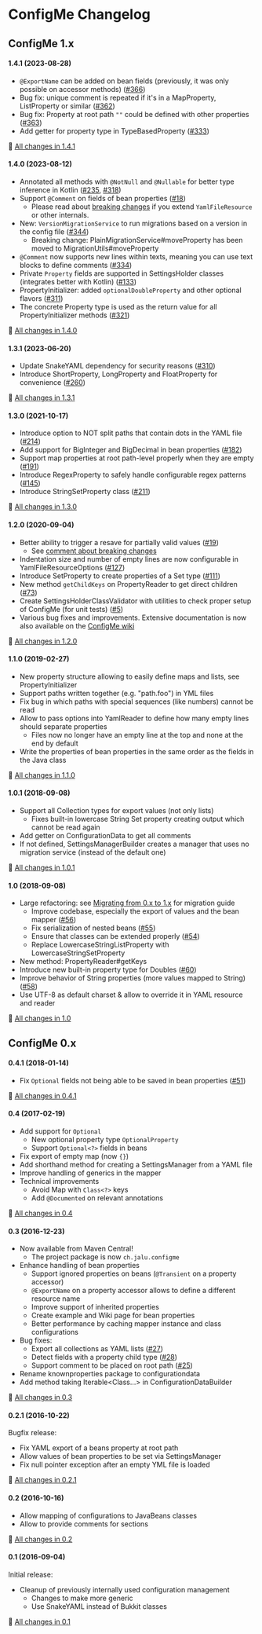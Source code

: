 # ConfigMe Changelog

## ConfigMe 1.x
#### 1.4.1 (2023-08-28)
- `@ExportName` can be added on bean fields (previously, it was only possible on accessor methods) ([#366](https://github.com/AuthMe/ConfigMe/issues/366))
- Bug fix: unique comment is repeated if it's in a MapProperty, ListProperty or similar ([#362](https://github.com/AuthMe/ConfigMe/issues/362))
- Bug fix: Property at root path `""` could be defined with other properties ([#363](https://github.com/AuthMe/ConfigMe/issues/363))
- Add getter for property type in TypeBasedProperty ([#333](https://github.com/AuthMe/ConfigMe/issues/333))

:blue_book: [All changes in 1.4.1](https://github.com/AuthMe/ConfigMe/milestone/16?closed=1)

#### 1.4.0 (2023-08-12)
- Annotated all methods with `@NotNull` and `@Nullable` for better type inference in Kotlin ([#235](https://github.com/AuthMe/ConfigMe/pull/235), [#318](https://github.com/AuthMe/ConfigMe/issues/318))
- Support `@Comment` on fields of bean properties ([#18](https://github.com/AuthMe/ConfigMe/issues/18))
  - Please read about [breaking changes](https://github.com/AuthMe/ConfigMe/issues/18#issuecomment-1663973493) if you extend `YamlFileResource` or other internals.
- New: `VersionMigrationService` to run migrations based on a version in the config file ([#344](https://github.com/AuthMe/ConfigMe/issues/344))
  - Breaking change: PlainMigrationService#moveProperty has been moved to MigrationUtils#moveProperty
- `@Comment` now supports new lines within texts, meaning you can use text blocks to define comments ([#334](https://github.com/AuthMe/ConfigMe/issues/334))
- Private `Property` fields are supported in SettingsHolder classes (integrates better with Kotlin) ([#133](https://github.com/AuthMe/ConfigMe/issues/133))
- PropertyInitializer: added `optionalDoubleProperty` and other optional flavors ([#311](https://github.com/AuthMe/ConfigMe/issues/311))
- The concrete Property type is used as the return value for all PropertyInitializer methods ([#321](https://github.com/AuthMe/ConfigMe/issues/321))

:blue_book: [All changes in 1.4.0](https://github.com/AuthMe/ConfigMe/milestone/13?closed=1)

#### 1.3.1 (2023-06-20)
- Update SnakeYAML dependency for security reasons ([#310](https://github.com/AuthMe/ConfigMe/issues/310))
- Introduce ShortProperty, LongProperty and FloatProperty for convenience ([#260](https://github.com/AuthMe/ConfigMe/issues/268)) 

:blue_book: [All changes in 1.3.1](https://github.com/AuthMe/ConfigMe/milestone/14?closed=1)

#### 1.3.0 (2021-10-17)
- Introduce option to NOT split paths that contain dots in the YAML file ([#214](https://github.com/AuthMe/ConfigMe/issues/214))
- Add support for BigInteger and BigDecimal in bean properties ([#182](https://github.com/AuthMe/ConfigMe/issues/182))
- Support map properties at root path-level properly when they are empty ([#191](https://github.com/AuthMe/ConfigMe/issues/191))
- Introduce RegexProperty to safely handle configurable regex patterns ([#145](https://github.com/AuthMe/ConfigMe/issues/145))
- Introduce StringSetProperty class ([#211](https://github.com/AuthMe/ConfigMe/pull/211))

:blue_book: [All changes in 1.3.0](https://github.com/AuthMe/ConfigMe/milestone/11?closed=1)

#### 1.2.0 (2020-09-04)
- Better ability to trigger a resave for partially valid values ([#19](https://github.com/AuthMe/ConfigMe/issues/19))
  - See [comment about breaking changes](https://github.com/AuthMe/ConfigMe/issues/19#issuecomment-569066960)
- Indentation size and number of empty lines are now configurable in YamlFileResourceOptions ([#127](https://github.com/AuthMe/ConfigMe/issues/127))
- Introduce SetProperty to create properties of a Set type ([#111](https://github.com/AuthMe/ConfigMe/issues/111))
- New method `getChildKeys` on PropertyReader to get direct children ([#73](https://github.com/AuthMe/ConfigMe/issues/73))
- Create SettingsHolderClassValidator with utilities to check proper setup of ConfigMe (for unit tests) ([#5](https://github.com/AuthMe/ConfigMe/issues/5))
- Various bug fixes and improvements. Extensive documentation is now also available on the [ConfigMe wiki](https://github.com/AuthMe/ConfigMe/wiki)

:blue_book: [All changes in 1.2.0](https://github.com/AuthMe/ConfigMe/milestone/9?closed=1)

#### 1.1.0 (2019-02-27)
- New property structure allowing to easily define maps and lists, see PropertyInitializer
- Support paths written together (e.g. "path.foo") in YML files
- Fix bug in which paths with special sequences (like numbers) cannot be read
- Allow to pass options into YamlReader to define how many empty lines should separate properties
  - Files now no longer have an empty line at the top and none at the end by default
- Write the properties of bean properties in the same order as the fields in the Java class

:blue_book: [All changes in 1.1.0](https://github.com/AuthMe/ConfigMe/milestone/6?closed=1)

#### 1.0.1 (2018-09-08)
- Support all Collection types for export values (not only lists)
  - Fixes built-in lowercase String Set property creating output which cannot be read again
- Add getter on ConfigurationData to get all comments
- If not defined, SettingsManagerBuilder creates a manager that uses no migration service (instead of the default one)

:blue_book: [All changes in 1.0.1](https://github.com/AuthMe/ConfigMe/milestone/10?closed=1)

#### 1.0 (2018-09-08)
- Large refactoring: see [Migrating from 0.x to 1.x](https://github.com/AuthMe/ConfigMe/wiki/Migrating-from-0.x-to-1.x) for migration guide
  - Improve codebase, especially the export of values and the bean mapper ([#56](https://github.com/AuthMe/ConfigMe/issues/56))
  - Fix serialization of nested beans ([#55](https://github.com/AuthMe/ConfigMe/issues/55))
  - Ensure that classes can be extended properly ([#54](https://github.com/AuthMe/ConfigMe/issues/54))
  - Replace LowercaseStringListProperty with LowercaseStringSetProperty
- New method: PropertyReader#getKeys
- Introduce new built-in property type for Doubles ([#60](https://github.com/AuthMe/ConfigMe/issues/60))
- Improve behavior of String properties (more values mapped to String) ([#58](https://github.com/AuthMe/ConfigMe/issues/58))
- Use UTF-8 as default charset & allow to override it in YAML resource and reader

:blue_book: [All changes in 1.0](https://github.com/AuthMe/ConfigMe/milestone/8?closed=1)

## ConfigMe 0.x
#### 0.4.1 (2018-01-14)
- Fix `Optional` fields not being able to be saved in bean properties ([#51](https://github.com/AuthMe/ConfigMe/issues/51))

:blue_book: [All changes in 0.4.1](https://github.com/AuthMe/ConfigMe/milestone/7?closed=1)

#### 0.4 (2017-02-19)
- Add support for `Optional`
  - New optional property type `OptionalProperty`
  - Support `Optional<?>` fields in beans
- Fix export of empty map (now `{}`)
- Add shorthand method for creating a SettingsManager from a YAML file
- Improve handling of generics in the mapper
- Technical improvements
  - Avoid Map with `Class<?>` keys
  - Add `@Documented` on relevant annotations

:blue_book: [All changes in 0.4](https://github.com/AuthMe/ConfigMe/milestone/4?closed=1)

#### 0.3 (2016-12-23)
- Now available from Maven Central!
  - The project package is now `ch.jalu.configme`
- Enhance handling of bean properties
  - Support ignored properties on beans (`@Transient` on a property accessor)
  - `@ExportName` on a property accessor allows to define a different resource name
  - Improve support of inherited properties
  - Create example and Wiki page for bean properties
  - Better performance by caching mapper instance and class configurations
- Bug fixes:
  - Export all collections as YAML lists ([#27](https://github.com/AuthMe/ConfigMe/issues/27))
  - Detect fields with a property child type ([#28](https://github.com/AuthMe/ConfigMe/issues/28))
  - Support comment to be placed on root path ([#25](https://github.com/AuthMe/ConfigMe/issues/25))
- Rename knownproperties package to configurationdata
- Add method taking Iterable&lt;Class...> in ConfigurationDataBuilder

:blue_book: [All changes in 0.3](https://github.com/AuthMe/ConfigMe/milestone/3?closed=1)

#### 0.2.1 (2016-10-22)
Bugfix release:
- Fix YAML export of a beans property at root path
- Allow values of bean properties to be set via SettingsManager
- Fix null pointer exception after an empty YML file is loaded

:blue_book: [All changes in 0.2.1](https://github.com/AuthMe/ConfigMe/milestone/5?closed=1)


#### 0.2 (2016-10-16)
- Allow mapping of configurations to JavaBeans classes
- Allow to provide comments for sections

:blue_book: [All changes in 0.2](https://github.com/AuthMe/ConfigMe/milestone/2?closed=1)


#### 0.1 (2016-09-04)
Initial release:
- Cleanup of previously internally used configuration management
  - Changes to make more generic
  - Use SnakeYAML instead of Bukkit classes

:blue_book: [All changes in 0.1](https://github.com/AuthMe/ConfigMe/milestone/1?closed=1)
